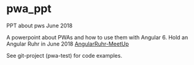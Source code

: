 # pwa_ppt
PPT about pws June 2018 

A powerpoint about PWAs and how to use them with Angular 6.
Hold an Angular Ruhr in June 2018 
[AngularRuhr-MeetUp](https://www.meetup.com/de-DE/Angular-Ruhr/)

See git-project (pwa-test) for code examples.

